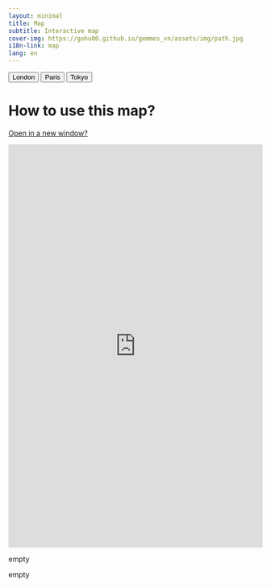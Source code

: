 ```yaml
---
layout: minimal
title: Map
subtitle: Interactive map
cover-img: https://gohu00.github.io/gemmes_vn/assets/img/path.jpg
i18n-link: map
lang: en
---
```


<div class="tab">
  <button class="tablinks" onclick="openCity(event, 'London')">London</button>
  <button class="tablinks" onclick="openCity(event, 'Paris')">Paris</button>
  <button class="tablinks" onclick="openCity(event, 'Tokyo')">Tokyo</button>
</div>

<div id="London" class="tabcontent">

<h1 class="text-center"> How to use this map? </h1>

<a href="https://remosat.usth.edu.vn/ecomore2/VNM">Open in a new window?</a>

<iframe ddd  src="https://stla.shinyapps.io/3Dsliced/"
style="border:none; overflow:hidden; width:100%; height:800px; left:0px; display:block; "></iframe>

</div>

<div id="Paris" class="tabcontent">
<p>empty</p> 
</div>

<div id="Tokyo" class="tabcontent">
<p>empty</p> 
</div>